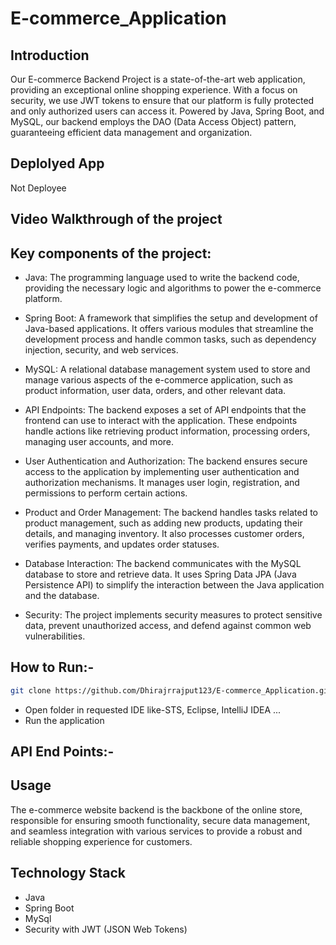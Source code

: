 # E-commerce_Application

## Introduction
Our E-commerce Backend Project is a state-of-the-art web application, providing an exceptional online shopping experience. With a focus on security, we use JWT tokens to ensure that our platform is fully protected and only authorized users can access it. Powered by Java, Spring Boot, and MySQL, our backend employs the DAO (Data Access Object) pattern, guaranteeing efficient data management and organization.

## Deplolyed App
Not Deployee

## Video Walkthrough of the project

## Key components of the project:

- Java: The programming language used to write the backend code, providing the necessary logic and algorithms to power the e-commerce platform.

- Spring Boot: A framework that simplifies the setup and development of Java-based applications. It offers various modules that streamline the development process and 
  handle common tasks, such as dependency injection, security, and web services.

- MySQL: A relational database management system used to store and manage various aspects of the e-commerce application, such as product information, user data, orders, 
  and other relevant data.

- API Endpoints: The backend exposes a set of API endpoints that the frontend can use to interact with the application. These endpoints handle actions like retrieving 
  product information, processing orders, managing user accounts, and more.

- User Authentication and Authorization: The backend ensures secure access to the application by implementing user authentication and authorization mechanisms. It manages 
  user login, registration, and permissions to perform certain actions.

- Product and Order Management: The backend handles tasks related to product management, such as adding new products, updating their details, and managing inventory. It 
  also processes customer orders, verifies payments, and updates order statuses.

- Database Interaction: The backend communicates with the MySQL database to store and retrieve data. It uses Spring Data JPA (Java Persistence API) to simplify the 
  interaction between the Java application and the database.

- Security: The project implements security measures to protect sensitive data, prevent unauthorized access, and defend against common web vulnerabilities.



## How to Run:-
```bash
git clone https://github.com/Dhirajrrajput123/E-commerce_Application.git 
```
- Open folder in requested IDE like-STS, Eclipse, IntelliJ IDEA ...
- Run the application

## API End Points:-


## Usage
The e-commerce website backend is the backbone of the online store, responsible for ensuring smooth functionality, secure data management, and seamless integration with various services to provide a robust and reliable shopping experience for customers.



## Technology Stack
- Java
- Spring Boot
- MySql
- Security with JWT (JSON Web Tokens)
